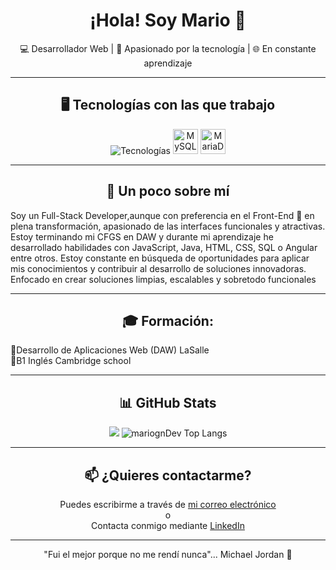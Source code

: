 <h1 align="center" border="none" >¡Hola! Soy Mario 👋</h1>
<p align="center" >💻 Desarrollador Web | 🧠 Apasionado por la tecnología | 🌐 En constante aprendizaje</p>

---

<div align="center">
  <h2 align="center">🖥️ Tecnologías con las que trabajo</h2>
  <img src="https://skillicons.dev/icons?i=html,css,js,ts,angular,nodejs,mongodb,php,laravel,git" alt="Tecnologías" />
  <img src="https://cdn.jsdelivr.net/gh/devicons/devicon/icons/mysql/mysql-original.svg" width="40" alt="MySQL" />
  <img src="https://cdn.jsdelivr.net/gh/devicons/devicon/icons/mariadb/mariadb-original.svg" width="40" alt="MariaDB" />
</div>

---

<h2 align="center">🚀 Un poco sobre mí </h2>
Soy un Full-Stack Developer,aunque con preferencia en el Front-End 🌟 en plena transformación, apasionado de las interfaces funcionales y atractivas. Estoy terminando mi CFGS en DAW y durante mi aprendizaje he desarrollado habilidades con JavaScript, Java, HTML, CSS, SQL o Angular entre otros. 
Estoy constante en búsqueda de oportunidades para aplicar mis conocimientos y contribuir al desarrollo de soluciones innovadoras.
Enfocado en crear soluciones limpias, escalables y sobretodo funcionales

---

<h2 align="center">🎓 Formación: </h2>
<div>
    <p>
      🔹Desarrollo de Aplicaciones Web (DAW) LaSalle<br>
      🔹B1  Inglés Cambridge school<br>
    </p>
</div>

---

<h2 align="center">📊 GitHub Stats</h2>
<div align="center">
  <img src="https://github-readme-stats.vercel.app/api?username=mariogarcia&show_icons=true&theme=default"/>
  <img
  alt="mariognDev Top Langs"
  src="https://github-readme-stats.vercel.app/api/top-langs/?username=mariognDev&show_icons=true&theme=transparent"
/>

</div>

---

<h2 align="center">📫 ¿Quieres contactarme? </h2>
<p align="center">
  Puedes escribirme a través de <a href="mailto:mariogn1987@gmail.com"> mi correo electrónico</a><br>
  o<br>
  Contacta conmigo mediante <a href="https://www.linkedin.com/in/mariogndev/" target="_blank">LinkedIn</a>
</p>

---

<p align="center">"Fui el mejor porque no me rendí nunca"... Michael Jordan 💪</p>
